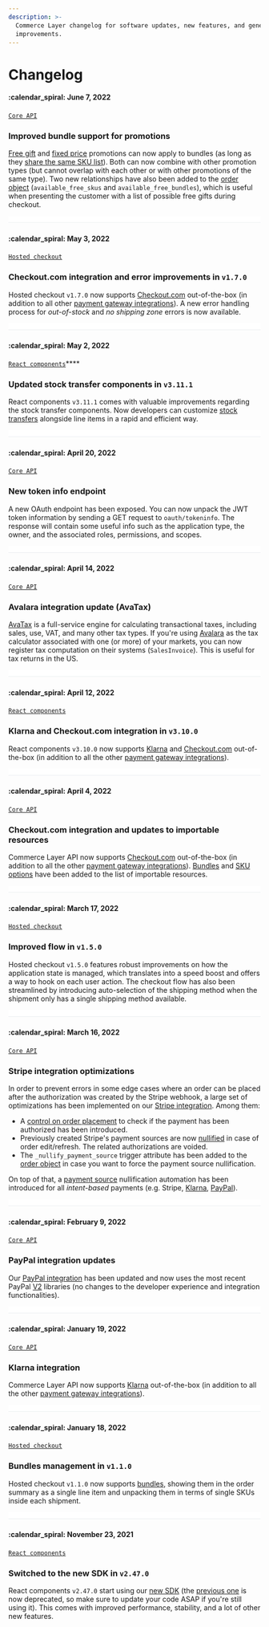 ```yaml
---
description: >-
  Commerce Layer changelog for software updates, new features, and general
  improvements.
---
```


# Changelog

#### ​:calendar_spiral: June 7, 2022

[`Core API`](https://docs.commercelayer.io/developers/v/api-reference/)

### Improved bundle support for promotions

[Free gift](https://docs.commercelayer.io/developers/v/api-reference/free_gift_promotions) and [fixed price](https://docs.commercelayer.io/developers/v/api-reference/fixed_price_promotions) promotions can now apply to bundles (as long as they [share the same SKU list](https://docs.commercelayer.io/developers/v/api-reference/sku_list_promotion_rules)). Both can now combine with other promotion types (but cannot overlap with each other or with other promotions of the same type). Two new relationships have also been added to the [order object](https://docs.commercelayer.io/developers/v/api-reference/orders/object) (`available_free_skus` and `available_free_bundles`), which is useful when presenting the customer with a list of possible free gifts during checkout.

![](.gitbook/assets/changelog-separator_full-width.png)

#### :calendar_spiral: May 3, 2022

[`Hosted checkout`](https://github.com/commercelayer/commercelayer-react-checkout)

### Checkout.com integration and error improvements in `v1.7.0`

Hosted checkout `v1.7.0` now supports [Checkout.com](https://docs.commercelayer.io/developers/v/how-tos/payments/checkout.com) out-of-the-box (in addition to all other [payment gateway integrations](https://docs.commercelayer.io/developers/v/how-tos/payments)). A new error handling process for _out-of-stock_ and _no shipping zone_ errors is now available.

![](.gitbook/assets/changelog-separator_full-width.png)

#### :calendar_spiral: May 2, 2022

[`React components`](https://github.com/commercelayer/commercelayer-react)\*\*\*\*

### Updated stock transfer components in `v3.11.1`

React components `v3.11.1` comes with valuable improvements regarding the stock transfer components. Now developers can customize [stock transfers](https://commercelayer.io/docs/data-model/users-and-organizations) alongside line items in a rapid and efficient way.

![](.gitbook/assets/changelog-separator_full-width.png)

#### ​:calendar_spiral: April 20, 2022

[`Core API`](https://docs.commercelayer.io/developers/v/api-reference/)

### New token info endpoint

A new OAuth endpoint has been exposed. You can now unpack the JWT token information by sending a GET request to `oauth/tokeninfo`. The response will contain some useful info such as the application type, the owner, and the associated roles, permissions, and scopes.

![](<.gitbook/assets/changelog-separator_full-width (1).png>)

#### ​:calendar_spiral: April 14, 2022

[`Core API`](https://docs.commercelayer.io/developers/v/api-reference/)

### Avalara integration update (AvaTax)

[AvaTax](https://developer.avalara.com/avatax/dev-guide/transactions/document-types/) is a full-service engine for calculating transactional taxes, including sales, use, VAT, and many other tax types. If you're using [Avalara](https://docs.commercelayer.io/developers/v/api-reference/avalara_accounts) as the tax calculator associated with one (or more) of your markets, you can now register tax computation on their systems (`SalesInvoice`). This is useful for tax returns in the US.

![](<.gitbook/assets/changelog-separator_full-width (1).png>)

#### :calendar_spiral: April 12, 2022

[`React components`](https://github.com/commercelayer/commercelayer-react)

### Klarna and Checkout.com integration in `v3.10.0`

React components `v3.10.0` now supports [Klarna](https://docs.commercelayer.io/developers/v/how-tos/payments/klarna) and [Checkout.com](https://docs.commercelayer.io/developers/v/how-tos/payments/checkout.com) out-of-the-box (in addition to all the other [payment gateway integrations](https://docs.commercelayer.io/developers/v/how-tos/payments)).

![](<.gitbook/assets/changelog-separator_full-width (1).png>)

#### :calendar_spiral: April 4, 2022

[`Core API`](https://docs.commercelayer.io/developers/v/api-reference/)

### Checkout.com integration and updates to importable resources

Commerce Layer API now supports [Checkout.com](https://docs.commercelayer.io/developers/v/how-tos/payments/checkout.com) out-of-the-box (in addition to all the other [payment gateway integrations](https://docs.commercelayer.io/developers/v/how-tos/payments)). [Bundles](https://docs.commercelayer.io/developers/importing-resources#importing-a-list-of-bundles) and [SKU options](https://docs.commercelayer.io/developers/importing-resources#importing-a-list-of-sku-options) have been added to the list of importable resources.

![](<.gitbook/assets/changelog-separator_full-width (1).png>)

#### :calendar_spiral: March 17, 2022

[`Hosted checkout`](https://github.com/commercelayer/commercelayer-react-checkout)

### Improved flow in `v1.5.0`

Hosted checkout `v1.5.0` features robust improvements on how the application state is managed, which translates into a speed boost and offers a way to hook on each user action. The checkout flow has also been streamlined by introducing auto-selection of the shipping method when the shipment only has a single shipping method available.

![](<.gitbook/assets/changelog-separator_full-width (1).png>)

#### :calendar_spiral: March 16, 2022

[`Core API`](https://docs.commercelayer.io/developers/v/api-reference/)

### Stripe integration optimizations

In order to prevent errors in some edge cases where an order can be placed after the authorization was created by the Stripe webhook, a large set of optimizations has been implemented on our [Stripe integration](https://docs.commercelayer.io/developers/v/how-tos/payments/stripe). Among them:

- A [control on order placement](https://docs.commercelayer.io/developers/v/how-tos/payments/stripe/adding-the-payment-source#authorization-check-on-order-placement) to check if the payment has been authorized has been introduced.
- Previously created Stripe's payment sources are now [nullified](https://docs.commercelayer.io/developers/v/how-tos/payments/stripe/adding-the-payment-source#payment-source-nullification) in case of order edit/refresh. The related authorizations are voided.
- The `_nullify_payment_source` trigger attribute has been added to the [order object](https://docs.commercelayer.io/developers/v/api-reference/orders/object) in case you want to force the payment source nullification.

On top of that, a [payment source](https://docs.commercelayer.io/developers/v/how-tos/checkout/adding-a-payment-source) nullification automation has been introduced for all _intent-based_ payments (e.g. Stripe, [Klarna](https://docs.commercelayer.io/developers/v/how-tos/payments/klarna/adding-the-payment-source#payment-source-nullification), [PayPal](https://docs.commercelayer.io/developers/v/how-tos/payments/paypal/adding-the-payment-source#payment-source-nullification)).

![](<.gitbook/assets/changelog-separator_full-width (1).png>)

#### ​:calendar_spiral: February 9, 2022

[`Core API`](https://docs.commercelayer.io/developers/v/api-reference/)

### PayPal integration updates

Our [PayPal integration](https://docs.commercelayer.io/developers/v/how-tos/payments/paypal) has been updated and now uses the most recent PayPal [V2](./#klarna-integration-in-v3.10.0-1-1-2) libraries (no changes to the developer experience and integration functionalities).

![](<.gitbook/assets/changelog-separator_full-width (1).png>)

#### ​:calendar_spiral: January 19, 2022

[`Core API`](https://docs.commercelayer.io/developers/v/api-reference/)

### Klarna integration

Commerce Layer API now supports [Klarna](https://docs.commercelayer.io/developers/v/how-tos/payments/klarna) out-of-the-box (in addition to all the other [payment gateway integrations](https://docs.commercelayer.io/developers/v/how-tos/payments)).

![](<.gitbook/assets/changelog-separator_full-width (1).png>)

#### :calendar_spiral: January 18, 2022

​[`Hosted checkout`](https://github.com/commercelayer/commercelayer-react-checkout)

### Bundles management in `v1.1.0`

Hosted checkout `v1.1.0` now supports [bundles](https://commercelayer.io/docs/data-model/bundles), showing them in the order summary as a single line item and unpacking them in terms of single SKUs inside each shipment.

![](<.gitbook/assets/changelog-separator_full-width (1).png>)

#### ​:calendar_spiral: November 23, 2021

[`React components`](https://github.com/commercelayer/commercelayer-react)

### Switched to the new SDK in `v2.47.0`

React components `v2.47.0` start using our [new SDK](https://github.com/commercelayer/commercelayer-sdk) (the [previous one](https://github.com/commercelayer/commercelayer-js-sdk) is now deprecated, so make sure to update your code ASAP if you're still using it). This comes with improved performance, stability, and a lot of other new features.
